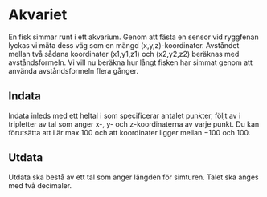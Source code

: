 # Akvariet
En fisk simmar runt i ett akvarium. Genom att fästa en sensor vid ryggfenan lyckas vi mäta dess väg som en mängd (x,y,z)-koordinater. Avståndet mellan två sådana koordinater (x1,y1,z1) och (x2,y2,z2) beräknas med avståndsformeln.
Vi vill nu beräkna hur långt fisken har simmat genom att använda avståndsformeln flera gånger.

## Indata
Indata inleds med ett heltal i som specificerar antalet punkter, följt av i tripletter av tal som anger x-, y- och z-koordinaterna av varje punkt. Du kan förutsätta att i är max 100 och att koordinater ligger mellan −100 och 100.

## Utdata
Utdata ska bestå av ett tal som anger längden för simturen. Talet ska anges med två decimaler.
